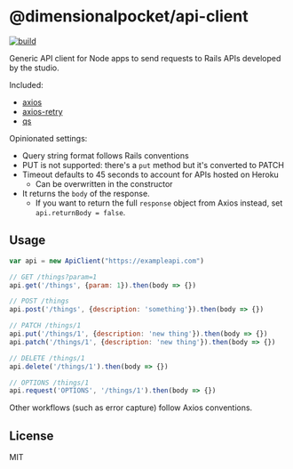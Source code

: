 # @dimensionalpocket/api-client

[![build](https://github.com/dimensionalpocket/api-client-js/actions/workflows/node.js.yml/badge.svg)](https://github.com/dimensionalpocket/api-client-js/actions/workflows/node.js.yml)

Generic API client for Node apps to send requests to Rails APIs developed by the studio.

Included:

* [axios](https://github.com/axios/axios)
* [axios-retry](https://github.com/softonic/axios-retry)
* [qs](https://github.com/ljharb/qs)

Opinionated settings:

* Query string format follows Rails conventions
* PUT is not supported: there's a `put` method but it's converted to PATCH
* Timeout defaults to 45 seconds to account for APIs hosted on Heroku
  * Can be overwritten in the constructor
* It returns the `body` of the response.
  * If you want to return the full `response` object from Axios instead, set `api.returnBody = false`.

## Usage

```js
var api = new ApiClient("https://exampleapi.com")

// GET /things?param=1
api.get('/things', {param: 1}).then(body => {})

// POST /things
api.post('/things', {description: 'something'}).then(body => {})

// PATCH /things/1
api.put('/things/1', {description: 'new thing'}).then(body => {})
api.patch('/things/1', {description: 'new thing'}).then(body => {})

// DELETE /things/1
api.delete('/things/1').then(body => {})

// OPTIONS /things/1
api.request('OPTIONS', '/things/1').then(body => {})
```

Other workflows (such as error capture) follow Axios conventions.

## License

MIT
